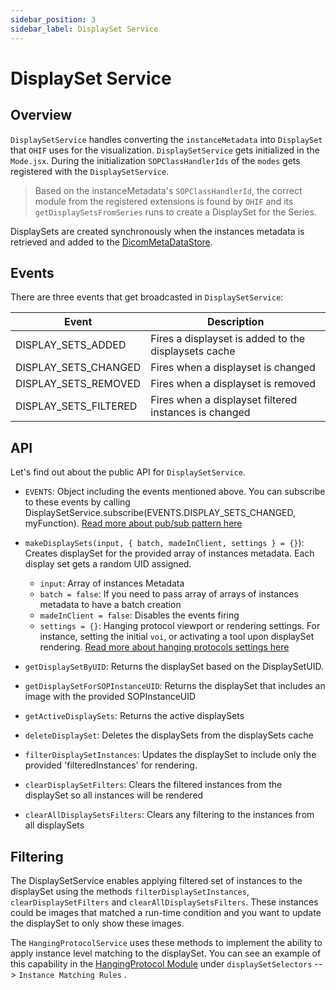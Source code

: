 ```yaml
---
sidebar_position: 3
sidebar_label: DisplaySet Service
---
```

# DisplaySet Service


## Overview
`DisplaySetService` handles converting the `instanceMetadata` into `DisplaySet` that `OHIF` uses for the visualization. `DisplaySetService` gets initialized in the `Mode.jsx`. During the initialization `SOPClassHandlerIds` of the `modes` gets registered with the `DisplaySetService`.

> Based on the instanceMetadata's `SOPClassHandlerId`, the correct module from the registered extensions is found by `OHIF` and its `getDisplaySetsFromSeries` runs to create a DisplaySet for the Series.

DisplaySets are created synchronously when the instances metadata is retrieved and added to the [DicomMetaDataStore](../data//DicomMetadataStore.md).

## Events
There are three events that get broadcasted in `DisplaySetService`:



| Event                 | Description                                           |
| --------------------- | ----------------------------------------------------- |
| DISPLAY_SETS_ADDED    | Fires a displayset is added to the displaysets cache  |
| DISPLAY_SETS_CHANGED  | Fires when a displayset is changed                    |
| DISPLAY_SETS_REMOVED  | Fires when a displayset is removed                    |
| DISPLAY_SETS_FILTERED | Fires when a displayset filtered instances is changed |




## API
Let's find out about the public API for `DisplaySetService`.

- `EVENTS`: Object including the events mentioned above. You can subscribe to these events
  by calling DisplaySetService.subscribe(EVENTS.DISPLAY_SETS_CHANGED, myFunction). [Read more about pub/sub pattern here](../pubsub.md)

- `makeDisplaySets(input, { batch, madeInClient, settings } = {}`): Creates displaySet for the provided
  array of instances metadata. Each display set gets a random UID assigned.

  - `input`: Array of instances Metadata
  - `batch = false`: If you need to pass array of arrays of instances metadata to have a batch creation
  - `madeInClient = false`: Disables the events firing
  - `settings = {}`: Hanging protocol viewport or rendering settings. For instance, setting the initial `voi`, or activating a tool upon
    displaySet rendering. [Read more about hanging protocols settings here](./HangingProtocolService.md#Settings)


- `getDisplaySetByUID`: Returns the displaySet based on the DisplaySetUID.

- `getDisplaySetForSOPInstanceUID`: Returns the displaySet that includes an image with the provided SOPInstanceUID

- `getActiveDisplaySets`: Returns the active displaySets

- `deleteDisplaySet`: Deletes the displaySets from the displaySets cache

- `filterDisplaySetInstances`: Updates the displaySet to include only the provided 'filteredInstances' for rendering.

- `clearDisplaySetFilters`: Clears the filtered instances from the displaySet so all instances will be rendered

- `clearAllDisplaySetsFilters`: Clears any filtering to the instances from all displaySets

## Filtering
The DisplaySetService enables applying filtered set of instances to the displaySet using the methods
`filterDisplaySetInstances`, `clearDisplaySetFilters` and `clearAllDisplaySetsFilters`. These instances could be
images that matched a run-time condition and you want to update the displaySet to only show these images.

The `HangingProtocolService` uses these methods to implement the ability to apply instance level matching to the
displaySet. You can see an example of this capability in the [HangingProtocol Module](../../extensions/modules/hpModule.md)
under `displaySetSelectors` --> `Instance Matching Rules`
.
